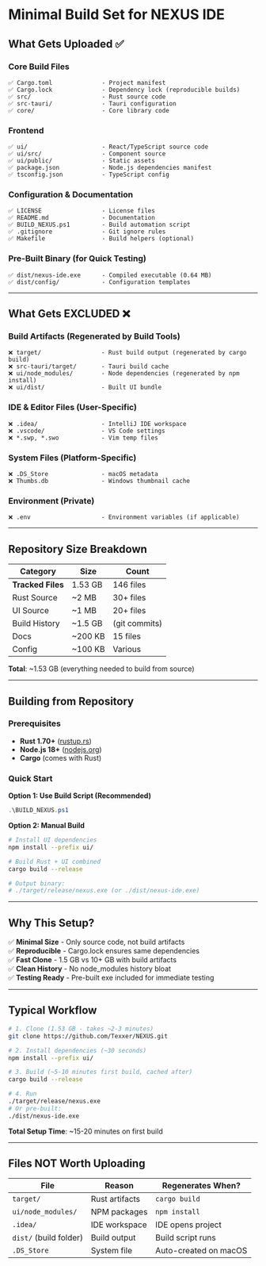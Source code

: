 # Minimal Build Set for NEXUS IDE

## What Gets Uploaded ✅

### Core Build Files
```
✅ Cargo.toml              - Project manifest
✅ Cargo.lock              - Dependency lock (reproducible builds)
✅ src/                    - Rust source code
✅ src-tauri/              - Tauri configuration
✅ core/                   - Core library code
```

### Frontend
```
✅ ui/                     - React/TypeScript source code
✅ ui/src/                 - Component source
✅ ui/public/              - Static assets
✅ package.json            - Node.js dependencies manifest
✅ tsconfig.json           - TypeScript config
```

### Configuration & Documentation
```
✅ LICENSE                 - License files
✅ README.md               - Documentation
✅ BUILD_NEXUS.ps1         - Build automation script
✅ .gitignore              - Git ignore rules
✅ Makefile                - Build helpers (optional)
```

### Pre-Built Binary (for Quick Testing)
```
✅ dist/nexus-ide.exe      - Compiled executable (0.64 MB)
✅ dist/config/            - Configuration templates
```

---

## What Gets EXCLUDED ❌

### Build Artifacts (Regenerated by Build Tools)
```
❌ target/                 - Rust build output (regenerated by cargo build)
❌ src-tauri/target/       - Tauri build cache
❌ ui/node_modules/        - Node dependencies (regenerated by npm install)
❌ ui/dist/                - Built UI bundle
```

### IDE & Editor Files (User-Specific)
```
❌ .idea/                  - IntelliJ IDE workspace
❌ .vscode/                - VS Code settings
❌ *.swp, *.swo            - Vim temp files
```

### System Files (Platform-Specific)
```
❌ .DS_Store               - macOS metadata
❌ Thumbs.db               - Windows thumbnail cache
```

### Environment (Private)
```
❌ .env                    - Environment variables (if applicable)
```

---

## Repository Size Breakdown

| Category | Size | Count |
|----------|------|-------|
| **Tracked Files** | 1.53 GB | 146 files |
| Rust Source | ~2 MB | 30+ files |
| UI Source | ~1 MB | 20+ files |
| Build History | ~1.5 GB | (git commits) |
| Docs | ~200 KB | 15 files |
| Config | ~100 KB | Various |

**Total**: ~1.53 GB (everything needed to build from source)

---

## Building from Repository

### Prerequisites
- **Rust 1.70+** ([rustup.rs](https://rustup.rs/))
- **Node.js 18+** ([nodejs.org](https://nodejs.org/))
- **Cargo** (comes with Rust)

### Quick Start

**Option 1: Use Build Script (Recommended)**
```powershell
.\BUILD_NEXUS.ps1
```

**Option 2: Manual Build**
```bash
# Install UI dependencies
npm install --prefix ui/

# Build Rust + UI combined
cargo build --release

# Output binary:
# ./target/release/nexus.exe (or ./dist/nexus-ide.exe)
```

---

## Why This Setup?

✅ **Minimal Size** - Only source code, not build artifacts  
✅ **Reproducible** - Cargo.lock ensures same dependencies  
✅ **Fast Clone** - 1.5 GB vs 10+ GB with build artifacts  
✅ **Clean History** - No node_modules history bloat  
✅ **Testing Ready** - Pre-built exe included for immediate testing  

---

## Typical Workflow

```bash
# 1. Clone (1.53 GB - takes ~2-3 minutes)
git clone https://github.com/Texxer/NEXUS.git

# 2. Install dependencies (~30 seconds)
npm install --prefix ui/

# 3. Build (~5-10 minutes first build, cached after)
cargo build --release

# 4. Run
./target/release/nexus.exe
# Or pre-built:
./dist/nexus-ide.exe
```

**Total Setup Time**: ~15-20 minutes on first build

---

## Files NOT Worth Uploading

| File | Reason | Regenerates When? |
|------|--------|-------------------|
| `target/` | Rust artifacts | `cargo build` |
| `ui/node_modules/` | NPM packages | `npm install` |
| `.idea/` | IDE workspace | IDE opens project |
| `dist/` (build folder) | Build output | Build script runs |
| `.DS_Store` | System file | Auto-created on macOS |

